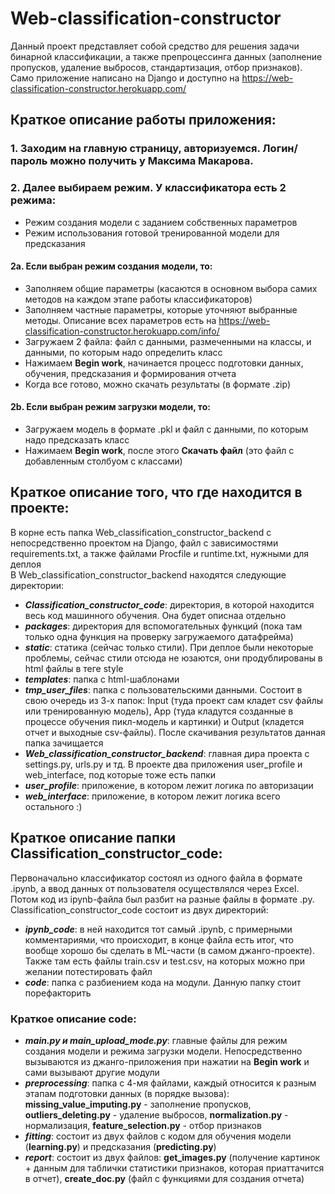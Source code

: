 # Web-classification-constructor

Данный проект представляет собой средство для решения задачи бинарной классификации, а также препроцессинга данных (заполнение пропусков, удаление выбросов, стандартизация, отбор признаков).  
Само приложение написано на Django и доступно на https://web-classification-constructor.herokuapp.com/  

## Краткое описание работы приложения:

### 1. Заходим на главную страницу, авторизуемся. Логин/пароль можно получить у Максима Макарова.  
### 2. Далее выбираем режим. У классификатора есть 2 режима:
  * Режим создания модели с заданием собственных параметров
  * Режим использования готовой тренированной модели для предсказания  
#### 2a. Если выбран режим создания модели, то:
  * Заполняем общие параметры (касаются в основном выбора самих методов на каждом этапе работы классификаторов)
  * Заполняем частные параметры, которые уточняют выбранные методы. Описание всех параметров есть на https://web-classification-constructor.herokuapp.com/info/
  * Загружаем 2 файла: файл с данными, размеченными на классы, и данными, по которым надо определить класс
  * Нажимаем **Begin work**, начинается процесс подготовки данных, обучения, предсказания и формирования отчета
  * Когда все готово, можно скачать результаты (в формате .zip)
#### 2b. Если выбран режим загрузки модели, то:
  * Загружаем модель в формате .pkl и файл с данными, по которым надо предсказать класс
  * Нажимаем **Begin work**, после этого **Скачать файл** (это файл с добавленным столбуом с классами)
  
## Краткое описание того, что где находится в проекте:

В корне есть папка Web_classification_constructor_backend c непосредственно проектом на Django, файл с зависимостями requirements.txt, а также файлами Procfile и runtime.txt, нужными для деплоя  
В Web_classification_constructor_backend находятся следующие директории:
- ***Classifiсation_constructor_code***: директория, в которой находится весь код машинного обучения. Она будет описнаа отдельно
- ***packages***: директория для вспомогательных функций (пока там только одна функция на проверку загружаемого датафрейма)
- ***static***: статика (сейчас только стили). При деплое были некоторые проблемы, сейчас стили отсюда не юзаются, они продублированы в html файлы в теге style  
- ***templates***: папка с html-шаблонами
- ***tmp_user_files***: папка с пользовательскими данными. Состоит в свою очередь из 3-х папок: Input (туда проект сам кладет csv файлы или тренированную модель), App (туда кладутся созданные в процессе обучения пикл-модель и картинки) и Output (кладется отчет и выходные csv-файлы). После скачивания результатов данная папка зачищается
- ***Web_classification_constructor_backend***: главная дира проекта с settings.py, urls.py и тд. В проекте два приложения user_profile и web_interface, под которые тоже есть папки
- ***user_profile***: приложение, в котором лежит логика по авторизации
- ***web_interface***: приложение, в котором лежит логика всего остального :)

## Краткое описание папки Classification_constructor_code:

Первоначально классификатор состоял из одного файла в формате .ipynb, а ввод данных от пользователя осуществлялся через Excel. Потом код из ipynb-файла был разбит на разные файлы в формате .py.  
Classification_constructor_code состоит из двух директорий:
- ***ipynb_code***: в ней находится тот самый .ipynb, с примерными комментариями, что происходит, в конце файла есть итог, что вообще хорошо бы сделать в ML-части (в самом джанго-проекте). Также там есть файлы train.csv и test.csv, на которых можно при желании потестировать файл
- ***code***: папка с разбиением кода на модули. Данную папку стоит порефакторить

### Краткое описание code:

- ***main.py и main_upload_mode.py***: главные файлы для режим создания модели и режима загрузки модели. Непосредственно вызываются из джанго-приложения при нажатии на **Begin work** и сами вызывают другие модули
- ***preprocessing***: папка с 4-мя файлами, каждый относится к разным этапам подготовки данных (в порядке вызова): **missing_value_imputing.py** - заполнение пропусков, **outliers_deleting.py** - удаление выбросов,  **normalization.py** - нормализация, **feature_selection.py** - отбор признаков
- ***fitting***: состоит из двух файлов с кодом для обучения модели (**learning.py**) и предсказания (**predicting.py**)
- ***report***: состоит из двух файлов: **get_images.py** (получение картинок + данным для таблички статистики признаков, которая приаттачится в отчет), **create_doc.py** (файл с функциями для создания отчета)
